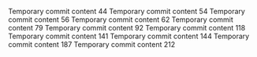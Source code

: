 Temporary commit content 44
Temporary commit content 54
Temporary commit content 56
Temporary commit content 62
Temporary commit content 79
Temporary commit content 92
Temporary commit content 118
Temporary commit content 141
Temporary commit content 144
Temporary commit content 187
Temporary commit content 212
